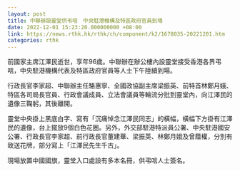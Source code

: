 ```yaml
---
layout: post
title: 中聯辦設靈堂供弔唁　中央駐港機構及特區政府官員到場
date: 2022-12-01 15:23:20.000000000 +08:00
link: https://news.rthk.hk/rthk/ch/component/k2/1678035-20221201.htm
categories: rthk
---
```


前國家主席江澤民逝世，享年96歲。中聯辦在辦公樓內設靈堂接受香港各界弔唁，中央駐港機構代表及特區政府官員等人士下午陸續到場。

行政長官李家超、中聯辦主任駱惠寧、全國政協副主席梁振英、前特首林鄭月娥、特區各司局長官員、行政會議成員、立法會議員等輪流分批到靈堂內，向江澤民的遺像三鞠躬，其後離開。

靈堂中央掛上黑底白字、寫有「沉痛悼念江澤民同志」的橫幅，橫幅下方掛有江澤民的遺像，台上擺放9個白色花圈。另外，外交部駐港特派員公署、中央駐港國安公署、行政長官李家超、前行政長官董建華、梁振英、林鄭月娥及曾蔭權，分別有致送花牌，部分寫上「江澤民先生千古」。

現場放置中國國旗，靈堂入口處設有多本名冊，供弔唁人士簽名。
